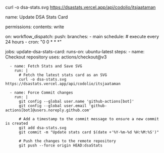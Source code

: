 curl -o dsa-stats.svg https://dsastats.vercel.app/api/codolio/itsjaataman

name: Update DSA Stats Card

permissions:
  contents: write

on:
  workflow_dispatch:
  push:
    branches:
      - main
  schedule: # execute every 24 hours
      - cron: "0 0 * * *"

jobs:
  update-dsa-stats-card:
    runs-on: ubuntu-latest
    steps:
      - name: Checkout repository
        uses: actions/checkout@v3

      - name: Fetch Stats and Save SVG
        run: |
          # Fetch the latest stats card as an SVG
          curl -o dsa-stats.svg https://dsastats.vercel.app/api/codolio/itsjaataman
          
      - name: Force Commit changes
        run: |
          git config --global user.name 'github-actions[bot]'
          git config --global user.email 'github-actions[bot]@users.noreply.github.com'
          
          # Add a timestamp to the commit message to ensure a new commit is created
          git add dsa-stats.svg
          git commit -m "Update stats card $(date +'%Y-%m-%d %H:%M:%S')"
          
          # Push the changes to the remote repository
          git push --force origin HEAD:dsaStats
